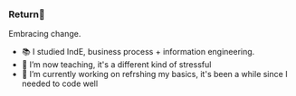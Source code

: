 ### Return👋

<!--
**chirpingkittens/chirpingkittens** is a ✨ _special_ ✨ repository because its `README.md` (this file) appears on your GitHub profile.
-->
Embracing change. 

- 📚 I studied IndE, business process + information engineering.
- 🌱 I’m now teaching, it's a different kind of stressful 
- 🔭 I’m currently working on refrshing my basics, it's been a while since I needed to code well 
